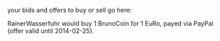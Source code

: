 your bids and offers to buy or sell go here:

RainerWasserfuhr would buy 1 BrunoCoin for 1 EuRo, payed via PayPal (offer valid until 2014-02-25).
